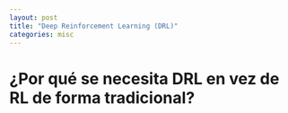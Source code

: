 ```yaml
---
layout: post
title: "Deep Reinforcement Learning (DRL)"
categories: misc
---
```


# ¿Por qué se necesita DRL en vez de RL de forma tradicional?

